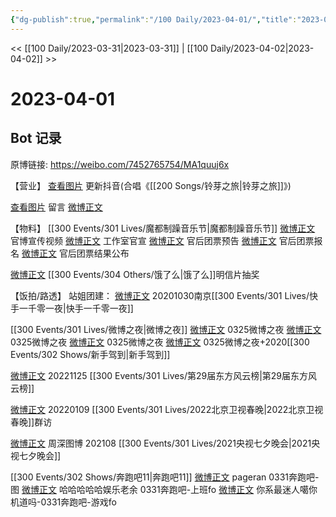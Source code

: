 ```yaml
---
{"dg-publish":true,"permalink":"/100 Daily/2023-04-01/","title":"2023-04-01","created":"2023-04-02T14:11:09.000+08:00","updated":"2023-04-11T14:46:31.000+08:00"}
---
```



<< [[100 Daily/2023-03-31\|2023-03-31]] | [[100 Daily/2023-04-02\|2023-04-02]] >>

# 2023-04-01

## Bot 记录

原博链接: https://weibo.com/7452765754/MA1quuj6x

【营业】
[查看图片](https://wx4.sinaimg.cn/large/0088n2Pggy1hckljlilwkj30tt1hujxw.jpg) 更新抖音(合唱《[[200 Songs/铃芽之旅\|铃芽之旅]]》)

[查看图片](https://wx3.sinaimg.cn/large/0088n2Pgly1hckn5dpndij30yi0nagn9.jpg) 留言 [微博正文](https://weibo.com/1736988591/4885329317726771)

【物料】
[[300 Events/301 Lives/魔都制躁音乐节\|魔都制躁音乐节]]
[微博正文](https://weibo.com/7740679900/MzWIxgolN) 官博宣传视频
[微博正文](http://weibo.com/7478855230/MzXX7yaJr) 工作室官宣
[微博正文](https://weibo.com/5248300719/MzSJQDpOu) 官后团票预告
[微博正文](http://weibo.com/5248300719/MzW4L5RFv) 官后团票报名
[微博正文](http://weibo.com/5248300719/MA1fLnrc7) 官后团票结果公布

[微博正文](http://weibo.com/5117812753/MzWkYoSw2) [[300 Events/304 Others/饿了么\|饿了么]]明信片抽奖

【饭拍/路透】
站姐团建：
[微博正文](http://weibo.com/6490042819/LmljUs9Qh) 20201030南京[[300 Events/301 Lives/快手一千零一夜\|快手一千零一夜]]

[[300 Events/301 Lives/微博之夜\|微博之夜]]
[微博正文](http://weibo.com/7507335683/MzSqKA8jB) 0325微博之夜
[微博正文](http://weibo.com/6273917329/MzSTA1bcy) 0325微博之夜
[微博正文](http://weibo.com/7292087546/MzTlwqXob) 0325微博之夜
[微博正文](http://weibo.com/6864158871/MzStZyrSg) 0325微博之夜+2020[[300 Events/302 Shows/新手驾到\|新手驾到]]

[微博正文](http://weibo.com/7270701094/MzSpbEPpM) 20221125 [[300 Events/301 Lives/第29届东方风云榜\|第29届东方风云榜]]

[微博正文](http://weibo.com/6527410598/MzSo5rBNb) 20220109 [[300 Events/301 Lives/2022北京卫视春晚\|2022北京卫视春晚]]群访

[微博正文](https://weibo.com/2975204920/MzSJZuhfc) 周深图博 202108 [[300 Events/301 Lives/2021央视七夕晚会\|2021央视七夕晚会]]

[[300 Events/302 Shows/奔跑吧11\|奔跑吧11]]
[微博正文](http://weibo.com/7633014126/MA0Z4BPYq) pageran 0331奔跑吧-图
[微博正文](https://weibo.com/3854982313/MzXMidXiP) 哈哈哈哈哈娱乐老余 0331奔跑吧-上班fo
[微博正文](http://weibo.com/7724525486/MA13YkBNZ) 你系最迷人噶你机道吗-0331奔跑吧-游戏fo
